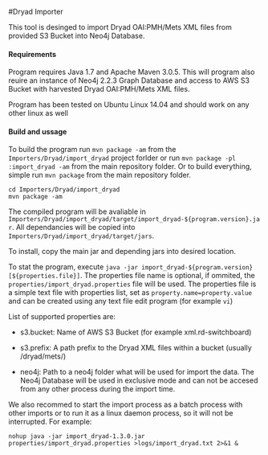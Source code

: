 #Dryad Importer

This tool is desinged to import Dryad OAI:PMH/Mets XML files from provided S3 Bucket into Neo4j Database.

#### Requirements

Program requires Java 1.7 and Apache Maven 3.0.5. This will program also reuire an instance of Neo4j 2.2.3 Graph Database and access to AWS S3 Bucket with harvested Dryad OAI:PMH/Mets XML files.

Program has been tested on Ubuntu Linux 14.04 and should work on any other linux as well

#### Build and ussage

To build the program run `mvn package -am` from the `Importers/Dryad/import_dryad` project forlder 
or run `mvn package -pl :import_dryad -am` from the main repository folder. Or to build everything,
simple run `mvn package` from the main repository folder.

```
cd Importers/Dryad/import_dryad
mvn package -am
```

The compiled program will be avaliable in `Importers/Dryad/import_dryad/target/import_dryad-${program.version}.jar`. 
All dependancies will be copied into `Importers/Dryad/import_dryad/target/jars`. 

To install, copy the main jar and depending jars into desired location.

To stat the program, execute `java -jar import_dryad-${program.version} [${properties.file}]`. The properties file name
is optional, if ommited, the `properties/import_dryad.properties` file will be used. The properties file is a simple text 
file with properties list, set as `property.name=property.value` and can be created using any text file edit program 
(for example `vi`)

List of supported properties are: 

* s3.bucket: Name of AWS S3 Bucket (for example xml.rd-switchboard)

* s3.prefix: A path prefix to the Dryad XML files within a bucket (usually /dryad/mets/)

* neo4j: Path to a neo4j folder what will be used for import the data. The Neo4j Database will be used in exclusive mode and can not be 
accesed from any other process during the import time.

We also recommed to start the import process as a batch process with other imports or to run it as a linux daemon process, so it will not 
be interrupted. For example:

```
nohup java -jar import_dryad-1.3.0.jar properties/import_dryad.properties >logs/import_dryad.txt 2>&1 &
```



